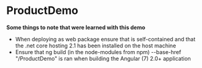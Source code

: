 # ProductDemo
<p><b>Some things to note that were learned with this demo</b></p>
<ul>
  <li>When deploying as web package ensure that is self-contained and that the .net core hosting 2.1 has been installed on the host machine</li>
  <li>Ensure that ng build (in the node-modules from npm) --base-href "/ProductDemo" is ran when building the Angular (7) 2.0+ application</li>
</ul>
